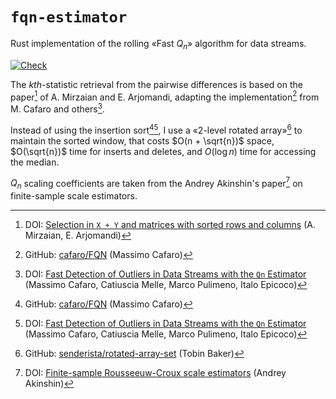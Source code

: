 # `fqn-estimator`

Rust implementation of the rolling «Fast $`Q_n`$» algorithm for data streams.

[![Check](https://github.com/eigenein/rust-fqn-estimator/actions/workflows/check.yaml/badge.svg)](https://github.com/eigenein/rust-fqn-estimator/actions/workflows/check.yaml)

The _kth_-statistic retrieval from the pairwise differences is based on the paper[^1] of A. Mirzaian and E. Arjomandi, adapting the implementation[^2] from M. Cafaro and others[^3].

[^1]: DOI: [Selection in `X + Y` and matrices with sorted rows and columns](https://doi.org/10.1016/0020-0190(85)90123-1) (A. Mirzaian, E. Arjomandi)
[^2]: GitHub: [cafaro/FQN](https://github.com/cafaro/FQN) (Massimo Cafaro)
[^3]: DOI: [Fast Detection of Outliers in Data Streams with the `Qn` Estimator](https://doi.org/10.48550/arXiv.1910.02459) (Massimo Cafaro, Catiuscia Melle, Marco Pulimeno, Italo Epicoco)

Instead of using the insertion sort[^2][^3], I use a «2-level rotated array»[^4] to maintain the sorted window, that costs $`O(n + \sqrt{n})`$ space, $`O(\sqrt{n})`$ time for inserts and deletes, and $`O(\log n)`$ time for accessing the median.

$`Q_n`$ scaling coefficients are taken from the Andrey Akinshin's paper[^5] on finite-sample scale estimators.

[^4]: GitHub: [senderista/rotated-array-set](https://github.com/senderista/rotated-array-set) (Tobin Baker)
[^5]: DOI: [Finite-sample Rousseeuw-Croux scale estimators](https://doi.org/10.48550/arXiv.2209.12268) (Andrey Akinshin)
